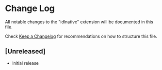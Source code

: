 # Change Log

All notable changes to the "idlnative" extension will be documented in this file.

Check [Keep a Changelog](http://keepachangelog.com/) for recommendations on how to structure this file.

## [Unreleased]

- Initial release